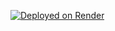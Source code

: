 [![Deployed on Render](https://img.shields.io/badge/Deployed%20on-Render-blue)](https://node-message-board-abgh.onrender.com)
